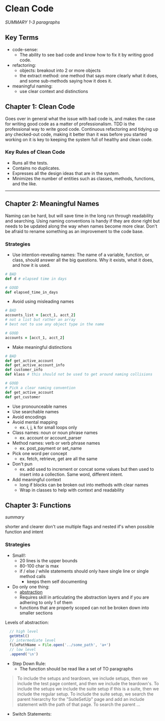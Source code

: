 # Clean Code

_SUMMARY 1-3 paragraphs_

## Key Terms

- code-sense:
  - The ability to see bad code and know how to fix it by writing good code.
- refactoring:
  - objects: breakout into 2 or more objects
  - the extract method: one method that says more clearly what it does, and some sub-methods saying how it does it.
- meaningful naming:
  - use clear context and distinctions

## Chapter 1: Clean Code

Goes over in general what the issue with bad code is, and makes the case for writing good code as a matter of professionalism. TDD is the professional way to write good code. Continuous refactoring and tidying up any checked-out code, making it better than it was before you started working on it is key to keeping the system full of healthy and clean code.

### Key Rules of Clean Code

- Runs all the tests.
- Contains no duplicates.
- Expresses all the design ideas that are in the system.
- Minimizes the number of entities such as classes, methods, functions, and the like.

---

## Chapter 2: Meaningful Names

Naming can be hard, but will save time in the long run through readability and searching. Using naming conventions is handy if they are done right but needs to be updated along the way when names become more clear. Don't be afraid to rename something as an improvement to the code base.

### Strategies

- Use intention-revealing names: The name of a variable, function, or class, should answer all the big questions. Why it exists, what it does, and how it is used.

```ruby
# BAD
def d # elapsed time in days

# GOOD
def elapsed_time_in_days
```

- Avoid using misleading names

```rb
# BAD
accounts_list = [acct_1, acct_2]
# not a list but rather an array
# best not to use any object type in the name

# GOOD
accounts = [acct_1, acct_2]
```

- Make meaningful distinctions

```ruby
# BAD
def get_active_account
def get_active_account_info
def customer_info
def klass # this should not be used to get around naming collisions

# GOOD
# Pick a clear naming convention
def get_active_account
def get_customer
```

- Use pronounceable names
- Use searchable names
- Avoid encodings
- Avoid mental mapping
  - ex. i, j, k for small loops only
- Class names: noun or noun phrase names
  - ex. account or account_parser
- Method names: verb or verb phrase names
  - ex. post_payment or set_name
- Pick one word per concept
  - ex. fetch, retrieve, get are all the same
- Don't pun
  - ex. add used to increment or concat some values but then used to insert into a collection. Same word, different intent.
- Add meaningful context
  - long if blocks can be broken out into methods with clear names
  - Wrap in classes to help with context and readability

## Chapter 3: Functions

_summary_

shorter and clearer
don't use multiple flags and nested if's when possible
function and intent

### Strategies

- Small!:
  - 20 lines is the upper bounds
  - 80-100 char is max
  - if / else / while statements should only have single line or single method calls
    -  keeps them self documenting
- Do only one thing:
  - [abstraction](https://en.wikipedia.org/wiki/Abstraction_(computer_science))
  - Requires skill in articulating the abstraction layers and if you are adhering to only 1 of them
  - functions that are properly scoped can not be broken down into smaller sections

Levels of abstraction:
```js
  // high level
  getHtml()
  // intermediate level
  filePathName = File.open('../some_path', 'a+')
  // low level
  .append('\n')
```

- Step Down Rule:
  - The function should be read like a set of TO paragraphs
> To include the setups and teardown, we include setups, then we include the test page content, and then we include the teardown's.
> To include the setups we include the suite setup if this is a suite, then we include the regular setup.
> To include the suite setup, we search the parent hierarchy for the "SuiteSetUp" page and add an include statement with the path of that page.
> To search the parent ...


- Switch Statements:
